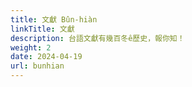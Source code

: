 ```yaml
---
title: 文獻 Bûn-hiàn
linkTitle: 文獻
description: 台語文獻有幾百冬ê歷史，報你知！
weight: 2
date: 2024-04-19
url: bunhian
---
```

